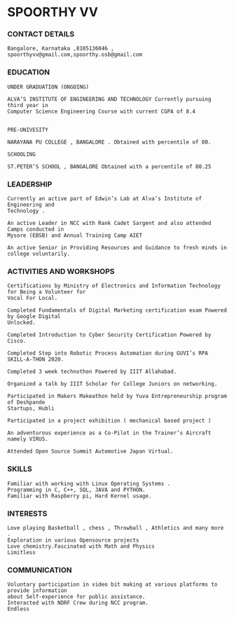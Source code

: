 # SPOORTHY VV




### CONTACT DETAILS 

    Bangalore, Karnataka ,8105136046 , spoorthyvv@gmail.com,spoorthy.osb@gmail.com
    
### EDUCATION

    UNDER GRADUATION (ONGOING) 

    ALVA’S INSTITUTE OF ENGINEERING AND TECHNOLOGY Currently pursuing third year in 
    Computer Science Engineering Course with current CGPA of 8.4
				
				
    PRE-UNIVESITY   
     
    NARAYANA PU COLLEGE , BANGALORE . Obtained with percentile of 80.
         
    SCHOOLING 
   
    ST.PETER’S SCHOOL , BANGALORE Obtained with a percentile of 80.25

### LEADERSHIP 

    Currently an active part of Edwin’s Lab at Alva’s Institute of Engineering and
    Technology .

    An active Leader in NCC with Rank Cadet Sargent and also attended Camps conducted in
    Mysore (EBSB) and Annual Training Camp AIET

    An active Senior in Providing Resources and Guidance to fresh minds in college voluntarily.

### ACTIVITIES AND WORKSHOPS

    Certifications by Ministry of Electronics and Information Technology for Being a Volunteer for
    Vocal For Local.

    Completed Fundamentals of Digital Marketing certification exam Powered by Google Digital
    Unlocked.

    Completed Introduction to Cyber Security Certification Powered by Cisco.

    Completed Step into Robotic Process Automation during GUVI’s RPA SKILL-A-THON 2020.

    Completed 3 week technothon Powered by IIIT Allahabad.

    Organized a talk by IIIT Scholar for College Juniors on networking.

    Participated in Makers Makeathon held by Yuva Entrepreneurship program of Deshpande
    Startups, Hubli

    Participated in a project exhibition ( mechanical based project )

    An adventurous experience as a Co-Pilot in the Trainer’s Aircraft namely VIRUS.

    Attended Open Source Summit Automotive Japan Virtual.

### 	SKILLS

    Familiar with working with Linux Operating Systems .
    Programming in C, C++, SQL, JAVA and PYTHON.
    Familiar with Raspberry pi, Hard Kernel usage.


### INTERESTS 

    Love playing Basketball , chess , Throwball , Athletics and many more .
    Exploration in various Opensource projects
    Love chemistry.Fascinated with Math and Physics
    Limitless 

### COMMUNICATION 


    Voluntary participation in video bit making at various platforms to provide information
    about Self-experience for public assistance.
    Interacted with NDRF Crew during NCC program.
    Endless

 
                                                           

 

